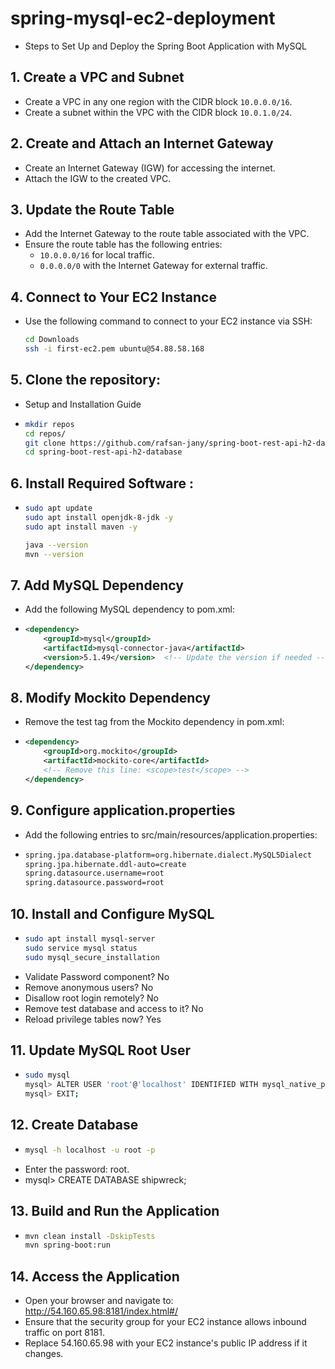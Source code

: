 # spring-mysql-ec2-deployment
- Steps to Set Up and Deploy the Spring Boot Application with MySQL

## 1. Create a VPC and Subnet
- Create a VPC in any one region with the CIDR block `10.0.0.0/16`.
- Create a subnet within the VPC with the CIDR block `10.0.1.0/24`.

## 2. Create and Attach an Internet Gateway
- Create an Internet Gateway (IGW) for accessing the internet.
- Attach the IGW to the created VPC.

## 3. Update the Route Table
- Add the Internet Gateway to the route table associated with the VPC.
- Ensure the route table has the following entries:
  - `10.0.0.0/16` for local traffic.
  - `0.0.0.0/0` with the Internet Gateway for external traffic.

## 4. Connect to Your EC2 Instance
- Use the following command to connect to your EC2 instance via SSH:
  ```bash
  cd Downloads
  ssh -i first-ec2.pem ubuntu@54.88.58.168

## 5. Clone the repository:
- Setup and Installation Guide
- ```bash
  mkdir repos
  cd repos/
  git clone https://github.com/rafsan-jany/spring-boot-rest-api-h2-database.git
  cd spring-boot-rest-api-h2-database  

## 6. Install Required Software :
- ```bash
  sudo apt update  
  sudo apt install openjdk-8-jdk -y  
  sudo apt install maven -y  

  java --version  
  mvn --version  

## 7. Add MySQL Dependency  
- Add the following MySQL dependency to pom.xml:
- ```xml 
  <dependency>  
      <groupId>mysql</groupId>  
      <artifactId>mysql-connector-java</artifactId>  
      <version>5.1.49</version>  <!-- Update the version if needed -->  
  </dependency>  

## 8. Modify Mockito Dependency  
- Remove the <scope>test</scope> tag from the Mockito dependency in pom.xml:
- ```xml
  <dependency>  
      <groupId>org.mockito</groupId>  
      <artifactId>mockito-core</artifactId>  
      <!-- Remove this line: <scope>test</scope> -->  
  </dependency>  

## 9. Configure application.properties  
- Add the following entries to src/main/resources/application.properties:
- ```bash
  spring.jpa.database-platform=org.hibernate.dialect.MySQL5Dialect  
  spring.jpa.hibernate.ddl-auto=create  
  spring.datasource.username=root  
  spring.datasource.password=root  

## 10. Install and Configure MySQL  
- ```bash
  sudo apt install mysql-server  
  sudo service mysql status  
  sudo mysql_secure_installation  

- Validate Password component? No  
- Remove anonymous users? No  
- Disallow root login remotely? No  
- Remove test database and access to it? No  
- Reload privilege tables now? Yes  

## 11. Update MySQL Root User
- ```bash
  sudo mysql  
  mysql> ALTER USER 'root'@'localhost' IDENTIFIED WITH mysql_native_password BY 'root';  
  mysql> EXIT;  

## 12. Create Database 
- ```bash
  mysql -h localhost -u root -p  
- Enter the password: root.  
- mysql> CREATE DATABASE shipwreck;  

## 13. Build and Run the Application  
- ```bash
  mvn clean install -DskipTests  
  mvn spring-boot:run  

## 14. Access the Application  
- Open your browser and navigate to:  
  http://54.160.65.98:8181/index.html#/  
- Ensure that the security group for your EC2 instance allows inbound traffic on port 8181.  
- Replace 54.160.65.98 with your EC2 instance's public IP address if it changes.  
